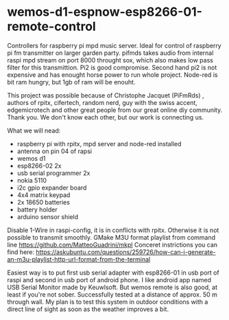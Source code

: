 # wemos-d1-espnow-esp8266-01-remote-control
Controllers for raspberry pi mpd music server. Ideal for control of raspberry pi fm transmitter on larger garden party.  pifmds takes audio from internal raspi mpd stream on port 8000 throught sox, which also makes low pass filter for this transmittion.  Pi2 is good compromise. Second hand pi2 is not expensive and has enought horse power to run whole project. Node-red is bit ram hungry, but 1gb of ram will be enouht. 

This project was possible because of Christophe Jacquet (PiFmRds) , authors of rpitx, cifertech, random nerd, guy with the swiss accent, edgemicrotech and other great people from our great online diy community. Thank you. We don't know each other, but our work is connecting us. 

What we will nead:
- raspberry pi with rpitx, mpd server and node-red installed
- antenna on pin 04 of rapsi
- wemos d1
- esp8266-02 2x
- usb serial programmer 2x
- nokia 5110
- i2c gpio expander board
- 4x4 matrix keypad
- 2x 18650 batteries
- battery holder
- arduino sensor shield

Disable 1-Wire in raspi-config, it is in conflicts with rpitx. Otherwise it is not possible to transmit smoothly.  GMake M3U format playlist from command line  https://github.com/MatteoGuadrini/mkpl Conceret instrictions you can find here: https://askubuntu.com/questions/259726/how-can-i-generate-an-m3u-playlist-http-url-format-from-the-terminal

Easiest way is to put first usb serial adapter with esp8266-01 in usb port of raspi and second in usb port of android phone. I like android app named USB Serial Monitor made by Keuwlsoft. But wemos remote is also good, at least if you're not sober. Successfully tested at a distance of approx. 50 m through wall. My plan is to test this system in outdoor conditions with a direct line of sight as soon as the weather improves a bit.
